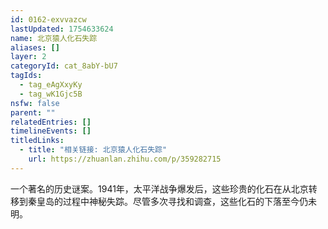 ```yaml
---
id: 0162-exvvazcw
lastUpdated: 1754633624
name: 北京猿人化石失踪
aliases: []
layer: 2
categoryId: cat_8abY-bU7
tagIds:
  - tag_eAgXxyKy
  - tag_wK1Gjc5B
nsfw: false
parent: ""
relatedEntries: []
timelineEvents: []
titledLinks:
  - title: "相关链接: 北京猿人化石失踪"
    url: https://zhuanlan.zhihu.com/p/359282715
---
```


一个著名的历史谜案。1941年，太平洋战争爆发后，这些珍贵的化石在从北京转移到秦皇岛的过程中神秘失踪。尽管多次寻找和调查，这些化石的下落至今仍未明。